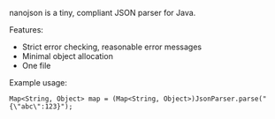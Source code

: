 nanojson is a tiny, compliant JSON parser for Java. 

Features:

  * Strict error checking, reasonable error messages
  * Minimal object allocation
  * One file

Example usage:

    Map<String, Object> map = (Map<String, Object>)JsonParser.parse("{\"abc\":123}");

